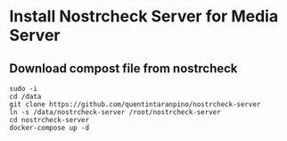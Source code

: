 # Install Nostrcheck Server for Media Server

## Download compost file from nostrcheck
~~~
sudo -i
cd /data
git clone https://github.com/quentintaranpino/nostrcheck-server
ln -s /data/nostrcheck-server /root/nostrcheck-server
cd nostrcheck-server
docker-compose up -d
~~~

